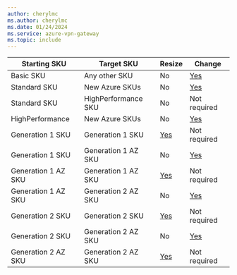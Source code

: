 ```yaml
---
author: cherylmc
ms.author: cherylmc
ms.date: 01/24/2024
ms.service: azure-vpn-gateway
ms.topic: include
---
```


| Starting SKU | Target SKU | Resize| Change|
| --- | --- |--- | --- |
| Basic SKU | Any other SKU | No | [Yes](../articles/vpn-gateway/gateway-sku-change.md) |
| Standard SKU | New Azure SKUs | No | [Yes](../articles/vpn-gateway/gateway-sku-change.md) |
| Standard SKU | HighPerformance SKU | No| Not required |
| HighPerformance | New Azure SKUs | No | [Yes](../articles/vpn-gateway/gateway-sku-change.md) |
| Generation 1 SKU | Generation 1 SKU | [Yes](../articles/vpn-gateway/gateway-sku-resize.md)| Not required |
| Generation 1 SKU | Generation 1 AZ SKU | No | [Yes](../articles/vpn-gateway/gateway-sku-change.md) |
| Generation 1 AZ SKU | Generation 1 AZ SKU | [Yes](../articles/vpn-gateway/gateway-sku-resize.md) | Not required |
| Generation 1 AZ SKU | Generation 2 AZ SKU | No | [Yes](../articles/vpn-gateway/gateway-sku-change.md) |
| Generation 2 SKU | Generation 2 SKU | [Yes](../articles/vpn-gateway/gateway-sku-resize.md) | Not required |
| Generation 2 SKU | Generation 2 AZ SKU | No | [Yes](../articles/vpn-gateway/gateway-sku-change.md) |
| Generation 2 AZ SKU | Generation 2 AZ SKU |[Yes](../articles/vpn-gateway/gateway-sku-resize.md) | Not required |
